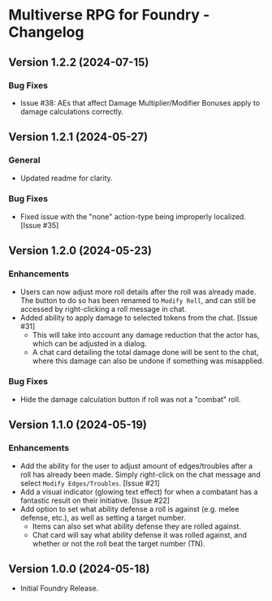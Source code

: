 <!-- markdownlint-disable MD024 -->

# Multiverse RPG for Foundry - Changelog

## Version 1.2.2 (2024-07-15)

### Bug Fixes

- Issue #38: AEs that affect Damage Multiplier/Modifier Bonuses apply to damage calculations correctly.

## Version 1.2.1 (2024-05-27)

### General

- Updated readme for clarity.

### Bug Fixes

- Fixed issue with the "none" action-type being improperly localized. [Issue #35]

## Version 1.2.0 (2024-05-23)

### Enhancements

- Users can now adjust more roll details after the roll was already made. The button to do so has been renamed to `Modify Roll`, and can still be accessed by right-clicking a roll message in chat.
- Added ability to apply damage to selected tokens from the chat. [Issue #31]
  - This will take into account any damage reduction that the actor has, which can be adjusted in a dialog.
  - A chat card detailing the total damage done will be sent to the chat, where this damage can also be undone if something was misapplied.

### Bug Fixes

- Hide the damage calculation button if roll was not a "combat" roll.

## Version 1.1.0 (2024-05-19)

### Enhancements

- Add the ability for the user to adjust amount of edges/troubles after a roll has already been made. Simply right-click on the chat message and select `Modify Edges/Troubles`. [Issue #21]
- Add a visual indicator (glowing text effect) for when a combatant has a fantastic result on their initiative. [Issue #22]
- Add option to set what ability defense a roll is against (e.g. melee defense, etc.), as well as setting a target number.
  - Items can also set what ability defense they are rolled against.
  - Chat card will say what ability defense it was rolled against, and whether or not the roll beat the target number (TN).

## Version 1.0.0 (2024-05-18)

- Initial Foundry Release.
